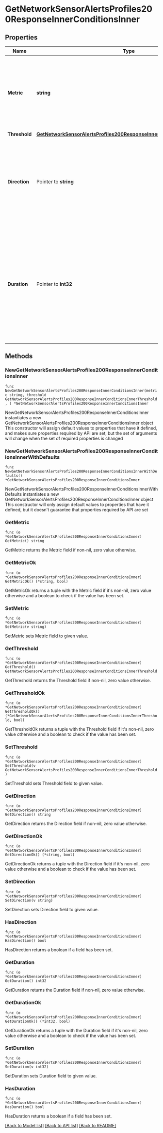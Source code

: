 # GetNetworkSensorAlertsProfiles200ResponseInnerConditionsInner

## Properties

Name | Type | Description | Notes
------------ | ------------- | ------------- | -------------
**Metric** | **string** | The type of sensor metric that will be monitored for changes. Available metrics are door, humidity, indoorAirQuality, noise, pm25, temperature, tvoc, and water. | 
**Threshold** | [**GetNetworkSensorAlertsProfiles200ResponseInnerConditionsInnerThreshold**](GetNetworkSensorAlertsProfiles200ResponseInnerConditionsInnerThreshold.md) |  | 
**Direction** | Pointer to **string** | If &#39;above&#39;, an alert will be sent when a sensor reads above the threshold. If &#39;below&#39;, an alert will be sent when a sensor reads below the threshold. Only applicable for temperature and humidity thresholds. | [optional] 
**Duration** | Pointer to **int32** | Length of time in seconds that the triggering state must persist before an alert is sent. Available options are 0 seconds, 1 minute, 2 minutes, 3 minutes, 4 minutes, 5 minutes, 10 minutes, 15 minutes, 30 minutes, and 1 hour. Default is 0. | [optional] [default to 0]

## Methods

### NewGetNetworkSensorAlertsProfiles200ResponseInnerConditionsInner

`func NewGetNetworkSensorAlertsProfiles200ResponseInnerConditionsInner(metric string, threshold GetNetworkSensorAlertsProfiles200ResponseInnerConditionsInnerThreshold, ) *GetNetworkSensorAlertsProfiles200ResponseInnerConditionsInner`

NewGetNetworkSensorAlertsProfiles200ResponseInnerConditionsInner instantiates a new GetNetworkSensorAlertsProfiles200ResponseInnerConditionsInner object
This constructor will assign default values to properties that have it defined,
and makes sure properties required by API are set, but the set of arguments
will change when the set of required properties is changed

### NewGetNetworkSensorAlertsProfiles200ResponseInnerConditionsInnerWithDefaults

`func NewGetNetworkSensorAlertsProfiles200ResponseInnerConditionsInnerWithDefaults() *GetNetworkSensorAlertsProfiles200ResponseInnerConditionsInner`

NewGetNetworkSensorAlertsProfiles200ResponseInnerConditionsInnerWithDefaults instantiates a new GetNetworkSensorAlertsProfiles200ResponseInnerConditionsInner object
This constructor will only assign default values to properties that have it defined,
but it doesn't guarantee that properties required by API are set

### GetMetric

`func (o *GetNetworkSensorAlertsProfiles200ResponseInnerConditionsInner) GetMetric() string`

GetMetric returns the Metric field if non-nil, zero value otherwise.

### GetMetricOk

`func (o *GetNetworkSensorAlertsProfiles200ResponseInnerConditionsInner) GetMetricOk() (*string, bool)`

GetMetricOk returns a tuple with the Metric field if it's non-nil, zero value otherwise
and a boolean to check if the value has been set.

### SetMetric

`func (o *GetNetworkSensorAlertsProfiles200ResponseInnerConditionsInner) SetMetric(v string)`

SetMetric sets Metric field to given value.


### GetThreshold

`func (o *GetNetworkSensorAlertsProfiles200ResponseInnerConditionsInner) GetThreshold() GetNetworkSensorAlertsProfiles200ResponseInnerConditionsInnerThreshold`

GetThreshold returns the Threshold field if non-nil, zero value otherwise.

### GetThresholdOk

`func (o *GetNetworkSensorAlertsProfiles200ResponseInnerConditionsInner) GetThresholdOk() (*GetNetworkSensorAlertsProfiles200ResponseInnerConditionsInnerThreshold, bool)`

GetThresholdOk returns a tuple with the Threshold field if it's non-nil, zero value otherwise
and a boolean to check if the value has been set.

### SetThreshold

`func (o *GetNetworkSensorAlertsProfiles200ResponseInnerConditionsInner) SetThreshold(v GetNetworkSensorAlertsProfiles200ResponseInnerConditionsInnerThreshold)`

SetThreshold sets Threshold field to given value.


### GetDirection

`func (o *GetNetworkSensorAlertsProfiles200ResponseInnerConditionsInner) GetDirection() string`

GetDirection returns the Direction field if non-nil, zero value otherwise.

### GetDirectionOk

`func (o *GetNetworkSensorAlertsProfiles200ResponseInnerConditionsInner) GetDirectionOk() (*string, bool)`

GetDirectionOk returns a tuple with the Direction field if it's non-nil, zero value otherwise
and a boolean to check if the value has been set.

### SetDirection

`func (o *GetNetworkSensorAlertsProfiles200ResponseInnerConditionsInner) SetDirection(v string)`

SetDirection sets Direction field to given value.

### HasDirection

`func (o *GetNetworkSensorAlertsProfiles200ResponseInnerConditionsInner) HasDirection() bool`

HasDirection returns a boolean if a field has been set.

### GetDuration

`func (o *GetNetworkSensorAlertsProfiles200ResponseInnerConditionsInner) GetDuration() int32`

GetDuration returns the Duration field if non-nil, zero value otherwise.

### GetDurationOk

`func (o *GetNetworkSensorAlertsProfiles200ResponseInnerConditionsInner) GetDurationOk() (*int32, bool)`

GetDurationOk returns a tuple with the Duration field if it's non-nil, zero value otherwise
and a boolean to check if the value has been set.

### SetDuration

`func (o *GetNetworkSensorAlertsProfiles200ResponseInnerConditionsInner) SetDuration(v int32)`

SetDuration sets Duration field to given value.

### HasDuration

`func (o *GetNetworkSensorAlertsProfiles200ResponseInnerConditionsInner) HasDuration() bool`

HasDuration returns a boolean if a field has been set.


[[Back to Model list]](../README.md#documentation-for-models) [[Back to API list]](../README.md#documentation-for-api-endpoints) [[Back to README]](../README.md)


